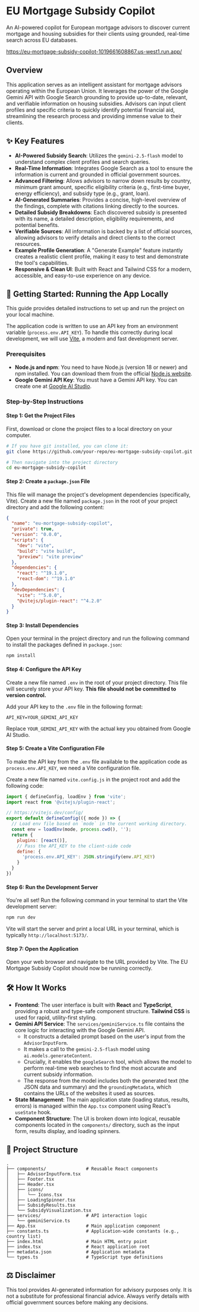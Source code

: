 # EU Mortgage Subsidy Copilot

An AI-powered copilot for European mortgage advisors to discover current mortgage and housing subsidies for their clients using grounded, real-time search across EU databases.

https://eu-mortgage-subsidy-copilot-1019661608867.us-west1.run.app/

## Overview

This application serves as an intelligent assistant for mortgage advisors operating within the European Union. It leverages the power of the Google Gemini API with Google Search grounding to provide up-to-date, relevant, and verifiable information on housing subsidies. Advisors can input client profiles and specific criteria to quickly identify potential financial aid, streamlining the research process and providing immense value to their clients.

## ✨ Key Features

- **AI-Powered Subsidy Search**: Utilizes the `gemini-2.5-flash` model to understand complex client profiles and search queries.
- **Real-Time Information**: Integrates Google Search as a tool to ensure the information is current and grounded in official government sources.
- **Advanced Filtering**: Allows advisors to narrow down results by country, minimum grant amount, specific eligibility criteria (e.g., first-time buyer, energy efficiency), and subsidy type (e.g., grant, loan).
- **AI-Generated Summaries**: Provides a concise, high-level overview of the findings, complete with citations linking directly to the sources.
- **Detailed Subsidy Breakdowns**: Each discovered subsidy is presented with its name, a detailed description, eligibility requirements, and potential benefits.
- **Verifiable Sources**: All information is backed by a list of official sources, allowing advisors to verify details and direct clients to the correct resources.
- **Example Profile Generation**: A "Generate Example" feature instantly creates a realistic client profile, making it easy to test and demonstrate the tool's capabilities.
- **Responsive & Clean UI**: Built with React and Tailwind CSS for a modern, accessible, and easy-to-use experience on any device.

## 🚀 Getting Started: Running the App Locally

This guide provides detailed instructions to set up and run the project on your local machine.

The application code is written to use an API key from an environment variable (`process.env.API_KEY`). To handle this correctly during local development, we will use [Vite](https://vitejs.dev/), a modern and fast development server.

### Prerequisites

-   **Node.js and npm**: You need to have Node.js (version 18 or newer) and npm installed. You can download them from the official [Node.js website](https://nodejs.org/).
-   **Google Gemini API Key**: You must have a Gemini API key. You can create one at [Google AI Studio](https://aistudio.google.com/app/apikey).

### Step-by-Step Instructions

#### Step 1: Get the Project Files

First, download or clone the project files to a local directory on your computer.

```bash
# If you have git installed, you can clone it:
git clone https://github.com/your-repo/eu-mortgage-subsidy-copilot.git

# Then navigate into the project directory
cd eu-mortgage-subsidy-copilot
```

#### Step 2: Create a `package.json` File

This file will manage the project's development dependencies (specifically, Vite). Create a new file named `package.json` in the root of your project directory and add the following content:

```json
{
  "name": "eu-mortgage-subsidy-copilot",
  "private": true,
  "version": "0.0.0",
  "scripts": {
    "dev": "vite",
    "build": "vite build",
    "preview": "vite preview"
  },
  "dependencies": {
    "react": "^19.1.0",
    "react-dom": "^19.1.0"
  },
  "devDependencies": {
    "vite": "^5.0.0",
    "@vitejs/plugin-react": "^4.2.0"
  }
}
```

#### Step 3: Install Dependencies

Open your terminal in the project directory and run the following command to install the packages defined in `package.json`:

```bash
npm install
```

#### Step 4: Configure the API Key

Create a new file named `.env` in the root of your project directory. This file will securely store your API key. **This file should not be committed to version control.**

Add your API key to the `.env` file in the following format:

```
API_KEY=YOUR_GEMINI_API_KEY
```
Replace `YOUR_GEMINI_API_KEY` with the actual key you obtained from Google AI Studio.

#### Step 5: Create a Vite Configuration File

To make the API key from the `.env` file available to the application code as `process.env.API_KEY`, we need a Vite configuration file.

Create a new file named `vite.config.js` in the project root and add the following code:

```javascript
import { defineConfig, loadEnv } from 'vite';
import react from '@vitejs/plugin-react';

// https://vitejs.dev/config/
export default defineConfig(({ mode }) => {
  // Load env file based on `mode` in the current working directory.
  const env = loadEnv(mode, process.cwd(), '');
  return {
    plugins: [react()],
    // Pass the API_KEY to the client-side code
    define: {
      'process.env.API_KEY': JSON.stringify(env.API_KEY)
    }
  }
})
```

#### Step 6: Run the Development Server

You're all set! Run the following command in your terminal to start the Vite development server:

```bash
npm run dev
```

Vite will start the server and print a local URL in your terminal, which is typically `http://localhost:5173/`.

#### Step 7: Open the Application

Open your web browser and navigate to the URL provided by Vite. The EU Mortgage Subsidy Copilot should now be running correctly.

## 🛠️ How It Works

-   **Frontend**: The user interface is built with **React** and **TypeScript**, providing a robust and type-safe component structure. **Tailwind CSS** is used for rapid, utility-first styling.
-   **Gemini API Service**: The `services/geminiService.ts` file contains the core logic for interacting with the Google Gemini API.
    -   It constructs a detailed prompt based on the user's input from the `AdvisorInputForm`.
    -   It makes a call to the `gemini-2.5-flash` model using `ai.models.generateContent`.
    -   Crucially, it enables the `googleSearch` tool, which allows the model to perform real-time web searches to find the most accurate and current subsidy information.
    -   The response from the model includes both the generated text (the JSON data and summary) and the `groundingMetadata`, which contains the URLs of the websites it used as sources.
-   **State Management**: The main application state (loading status, results, errors) is managed within the `App.tsx` component using React's `useState` hook.
-   **Component Structure**: The UI is broken down into logical, reusable components located in the `components/` directory, such as the input form, results display, and loading spinners.

## 📁 Project Structure

```
.
├── components/               # Reusable React components
│   ├── AdvisorInputForm.tsx
│   ├── Footer.tsx
│   ├── Header.tsx
│   ├── icons/
│   │   └── Icons.tsx
│   ├── LoadingSpinner.tsx
│   ├── SubsidyResults.tsx
│   └── SubsidyVisualization.tsx
├── services/                 # API interaction logic
│   └── geminiService.ts
├── App.tsx                   # Main application component
├── constants.ts              # Application-wide constants (e.g., country list)
├── index.html                # Main HTML entry point
├── index.tsx                 # React application root
├── metadata.json             # Application metadata
└── types.ts                  # TypeScript type definitions
```

## ⚖️ Disclaimer

This tool provides AI-generated information for advisory purposes only. It is not a substitute for professional financial advice. Always verify details with official government sources before making any decisions.
